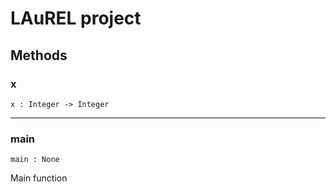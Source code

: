 # LAuREL project




## Methods

### x

```
x : Integer -> Integer
```



------

### main

```
main : None
```

Main function